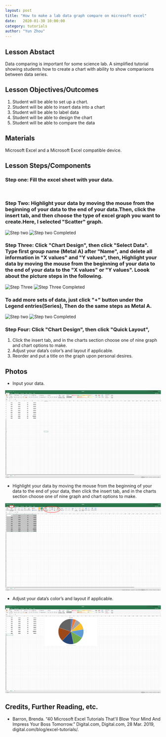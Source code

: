 ```yaml
---
layout: post
title: "How to make a lab data graph compare on microsoft excel" 
date:   2020-01-30 10:00:00
category: tutorials
author: "Yun Zhou" 
---
```


## Lesson Abstact
Data comparing is important for some science lab. A simplified tutorial showing students how to create a chart with ability to show comparisons between data series.
## Lesson Objectives/Outcomes
1. Student will be able to set up a chart.
1. Student will be able to insert data into a chart
1. Student will be able to label data
1. Student will be able to design the chart
1. Student will be able to compare the data 


## Materials

Microsoft Excel and a Microsoft Excel compatible device.


## Lesson Steps/Components
### Step one:  Fill the excel sheet with your data.

![]()

### Step Two: Highlight your data by moving the mouse from the beginning of your data to the end of your data.Then, click the insert tab, and then choose the type of excel graph you want to create.Here, I selected "Scatter" graph.

![Step two]() ![Step two Completed]()

### Step Three: Click "Chart Design", then click "Select Data". Type first group name (Metal A) after "Name", and delete all information in "X values" and "Y values", then, Highlight your data by moving the mouse from the beginning of your data to the end of your data to the "X values" or "Y values". Loook about the picture steps in the following. 


![Step Three]() ![Step Three Completed]()

### To add more sets of data, just click "+" button under the Legend entries(Series), Then do the same steps as Metal A. 

![Step two]() ![Step two Completed]()

### Step Four: Click "Chart Design", then click "Quick Layout", 
1. Click the insert tab, and in the charts section choose one of nine graph and chart options to make.
1. Adjust your data’s color’s and layout if applicable.
1. Reorder and put a title on the graph upon personal desires.

## Photos

* Input your data.

![](https://github.com/Yun0613/Technical-Writing/blob/master/Images/excel_step1.png)

* Highlight your data by moving the mouse from the beginning of your data to the end of your data, then click the insert tab, and in the charts section choose one of nine graph and chart options to make.

![](https://github.com/Yun0613/Technical-Writing/blob/master/Images/excel_step2.png)

* Adjust your data’s color’s and layout if applicable.

![](https://github.com/Yun0613/Technical-Writing/blob/master/Images/excel_step3.png)

## Credits, Further Reading, etc.

* Barron, Brenda. “40 Microsoft Excel Tutorials That'll Blow Your Mind And Impress Your Boss Tomorrow.” Digital.com, Digital.com, 28 Mar. 2019, digital.com/blog/excel-tutorials/.
